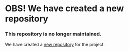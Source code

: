 # OBS! We have created a new repository
### This repository is no longer maintained.
We have created a [new repository](https://github.com/steffenvan/Ai2-Project-new) for the project.
